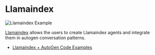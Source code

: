 # Llamaindex

![Llamaindex Example](img/ecosystem-llamaindex.png)

[Llamaindex](https://www.llamaindex.ai/) allows the users to create Llamaindex agents and integrate them in autogen conversation patterns.

- [Llamaindex + AutoGen Code Examples](https://github.com/ag2ai/ag2/blob/main/notebook/agentchat_group_chat_with_llamaindex_agents.ipynb)
